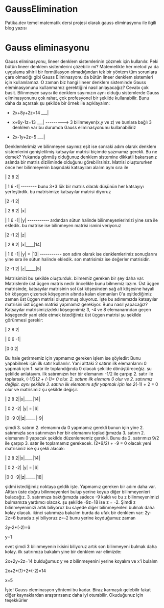 # GaussElimination
Patika.dev temel matematik dersi projesi olarak gauss eliminasyonu ile ilgili blog yazısı

# Gauss eliminasyonu
Gauss eliminasyonu, lineer denklem sistemlerinin çözmek için kullanılır. Peki bütün lineer denklem sistemlerini çözebilir mi? Matemetikte her metod ya da uygulama sihirli bir formülasyon olmadığından tek bir yöntem tüm sorunlara çare olmadığı gibi Gauss Eliminasyonu da bütün lineer denklem sistemleri için kullanılamaz. O zaman biz hangi lineer denklem sisteminde Gauss eleminasyonunu kullanmamız gerektiğini nasıl anlayacağız? Cevabı çok basit. Bilinmeyen sayısı ile denklem sayımızın aynı olduğu sistemlerde Gauss eliminasyonunu çok rahat, çok profesyonel bir şekilde kullanabilir. Bunu daha da açarsak şu şekilde bir örnek ile açıklayalım:

* 2x+8y+2z=14   ___|

* x+6y-1z=13  ___| --------->        3 bilinmeyen(x,y ve z) ve bunlara bağlı 3 denklem var bu durumda Gauss eliminasyonunu kullanabiliriz
                    
* 2x-1y+2z=5 ___|


Denklemlerimiz ve bilinmeyen sayımız eşit ise sonraki adım olarak denklem sistemlerini genişletilmiş katsayılar matrisi biçimde yazmamız gerekli. Bu ne demek? Yukarıda görmüş olduğunuz denklem sistemine dikkatli bakarsanız aslında bir matris diziliminde olduğunu görebilirsiniz. Matrisi oluştururken önce her bilinmeyenin başındaki katsayıları alalım aynı sıra ile


| 2  8 2|

| 1 6 -1|  -------- bunu 3*3'lük bir matris olarak düşünün her katsayıyı yerleştirdik. bu matrisimize katsayılar matrisi diyoruz

|2  -1  2|



| 2  8 2|  |x|

| 1 6 -1|  |y|   ----------- ardından sütun halinde bilinmeyenlerimizi yine sıra ile ekledik. bu matrise ise bilinmeyen matrisi ismini veriyoruz

|2  -1  2|  |z|


| 2  8 2|  |x|____|14|

| 1 6 -1|  |y| = |13|  ----------- son adım olarak ise denklemlerimiz sonuçlarını yine sıra ile sütun halinde ekledik. son matrisimiz ise değerler matrisidir.

|2  -1  2|  |z|_____|5|

Matrisimizi bu şekilde oluşturduk. bilmemiz gereken bir şey daha var. Matrislerde üst üçgen matris nedir öncelikle bunu bilmemiz lazım. Üst üçgen matrisinde, katsayılar matrisinin sol üst köşesinden sağ alt köşesine hayali bir köşegen çizersek köşegenin altında kalan elemanları 0'a eşitlediğimiz zaman üst üçgen matrisi oluşturmuş oluyoruz. İşte bu adımımızda katsayılar matrisini üst üçgen matrisi yapmamız gerekiyor. Bunu nasıl yapacağız? Katsayılar matrisimizizdeki köşegenimiz 3, -4 ve 8 elemanarından geçen köşegendir yani elde etmek istediğimiz üst üçgen matrisi şu şekilde görünmesi gerekir:

| 2  8 2|

| 0 6 -1|  

|0  0  2|

Bu hale getirmemiz için yapmamız gereken işlem ise şöyledir:
Bunu yapabilmek için ilk satır kullanılır. Yani alttaki 2 satırın ilk elemanlarını 0 yapmak için 1. satır ile toplandığında 0 olacak şekilde dönüştüreceğiz. şu şekilde anlatayım.
ilk satırımızın her bir elemanını -1/2 ile çarpıp 2. satır ile toplarsak, (-1/2)*2 + (-1)= 0 olur. 2. satırın ilk elemanı 0 olur ve 2. satırımız değişir. aynı şekilde 3. satırın ilk elemanını sıfır yapmak için ise 2*(-1) + 2 = 0 olur ve matrisimiz şu şekilde değişir.

| 2  8 2||x|____|14|

| 0 2 -2| |y| = |6|

|0  -9  0||z|_____|-9|

şimdi 3. satırın 2. elemanını da 0 yapmamız gerekli bunun için yine 2. satırımızla son satırımızın her bir elemanını topladığımızda 3. satırın 2. elemanını 0 yapacak şekilde düzenlememiz gerekli. Bunu da 2. satırımızı 9/2 ile çarpıp 3. satır ile toplamamız gerekecek. (2*9/2) + -9 = 0 olacak yeni matrisimiz ise şu şekli alacak:

| 2  8 2||x|____|14|

| 0 2 -2| |y| = |6|

|0  0  -9||z|_____|18|


şidmi istediğimiz noktaya geldik işte. Yapmamız gereken bir adım daha var. Alttan üste doğru bilinmeyenleri bulup yerine koyup diğer bilinmeyenleri bulacağız. 3. satırımıza baktığımızda sadece -9 kaldı ve bu z bilinmeyenimizi bulmamıza yardımcı olacak. şu şekilde -9z=18 ise z = -2. Şimdi z bilinmeyenimizi artık biliyoruz bu sayede diğer bilinmeyenleri bulmak daha kolay olacak. ikinci satırımıza bakalım burda da ufak bir denklem var: 2y-2z=6 burada z yi biliyoruz z=-2 bunu yerine koyduğumuz zaman 

2y-2*(-2)=6    

y=1

evet şimdi 3 bilinmeyenin ikisini biliyoruz artık son bilinmeyeni bulmak daha kolay. ilk satırımıza bakalım yine bir denklem var elimizde: 

2x+2y+2z=14 bulduğumuz y ve z bilinmeyenini yerine koyalım ve x'i bulalım

2x+2*(1)+2*(-2)=14

x=5

İşte! Gauss eleminasyon yöntemi bu kadar. Biraz karmaşık gelebilir fakat diğer kaynaklardan araştırırsanız daha iyi oturabilir. Okuduğunuz için teşekkürler





